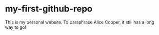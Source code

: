 # my-first-github-repo
This is my personal website.
To paraphrase Alice Cooper, it still has a long way to go!
